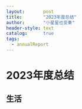 ```yaml
---
layout:       post
title:        "2023年度总结"
author:       "小星星也变奏"
header-style: text
catalog:      true
tags:
  - annualReport
---
```


# 2023年度总结

## 生活


